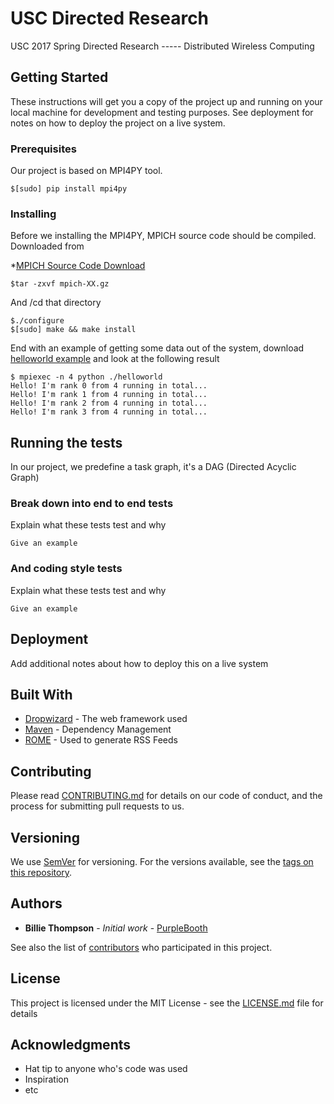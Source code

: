 # USC Directed Research

USC 2017 Spring Directed Research ----- Distributed Wireless Computing

## Getting Started

These instructions will get you a copy of the project up and running on your local machine for development and testing purposes. See deployment for notes on how to deploy the project on a live system.

### Prerequisites

Our project is based on MPI4PY tool. 

```
$[sudo] pip install mpi4py
```

### Installing

Before we installing the MPI4PY, MPICH source code should be compiled. Downloaded from

*[MPICH Source Code Download](https://www.mpich.org/downloads/)

```
$tar -zxvf mpich-XX.gz
```

And /cd that directory

```
$./configure
$[sudo] make && make install
```

End with an example of getting some data out of the system, download [helloworld example](https://github.com/jbornschein/mpi4py-examples/blob/master/01-hello-world) and look at the following result

```
$ mpiexec -n 4 python ./helloworld
Hello! I'm rank 0 from 4 running in total...
Hello! I'm rank 1 from 4 running in total...
Hello! I'm rank 2 from 4 running in total...
Hello! I'm rank 3 from 4 running in total...
```

## Running the tests

In our project, we predefine a task graph, it's a DAG (Directed Acyclic Graph)

### Break down into end to end tests

Explain what these tests test and why

```
Give an example
```

### And coding style tests

Explain what these tests test and why

```
Give an example
```

## Deployment

Add additional notes about how to deploy this on a live system

## Built With

* [Dropwizard](http://www.dropwizard.io/1.0.2/docs/) - The web framework used
* [Maven](https://maven.apache.org/) - Dependency Management
* [ROME](https://rometools.github.io/rome/) - Used to generate RSS Feeds

## Contributing

Please read [CONTRIBUTING.md](https://gist.github.com/PurpleBooth/b24679402957c63ec426) for details on our code of conduct, and the process for submitting pull requests to us.

## Versioning

We use [SemVer](http://semver.org/) for versioning. For the versions available, see the [tags on this repository](https://github.com/your/project/tags). 

## Authors

* **Billie Thompson** - *Initial work* - [PurpleBooth](https://github.com/PurpleBooth)

See also the list of [contributors](https://github.com/your/project/contributors) who participated in this project.

## License

This project is licensed under the MIT License - see the [LICENSE.md](LICENSE.md) file for details

## Acknowledgments

* Hat tip to anyone who's code was used
* Inspiration
* etc
